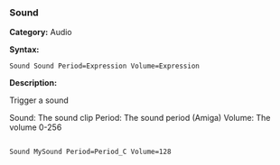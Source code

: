 ### Sound

**Category:**
Audio

**Syntax:**

```scorpionengine
Sound Sound Period=Expression Volume=Expression
```

**Description:**

Trigger a sound

Sound: The sound clip
Period: The sound period (Amiga)
Volume: The volume 0-256

```scorpionengine

Sound MySound Period=Period_C Volume=128

```
